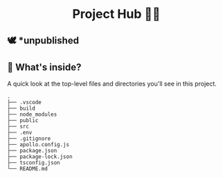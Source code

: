 <h1 align="center">
  Project Hub 🚀💫
</h1>

## 🕊 \*unpublished

## 🧐 What's inside?

A quick look at the top-level files and directories you'll see in this project.

    .
    ├── .vscode
    ├── build
    ├── node_modules
    ├── public
    ├── src
    ├── .env
    ├── .gitignore
    ├── apollo.config.js
    ├── package.json
    ├── package-lock.json
    ├── tsconfig.json
    └── README.md
